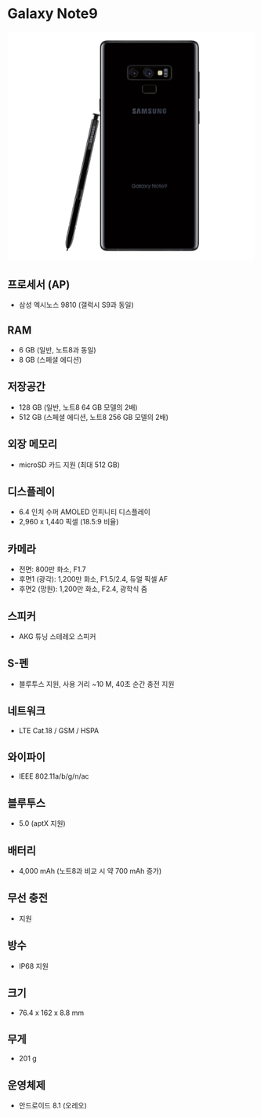 # Galaxy Note9
![](/resource/img/note9.png)

## 프로세서 (AP)

- 삼성 엑시노스 9810 (갤럭시 S9과 동일)
 

## RAM
- 6 GB (일반, 노트8과 동일)
- 8 GB (스페셜 에디션)

 

## 저장공간
- 128 GB (일반, 노트8 64 GB 모델의 2배)
- 512 GB (스페셜 에디션, 노트8 256 GB 모델의 2배)

 

## 외장 메모리
- microSD 카드 지원 (최대 512 GB)

 

## 디스플레이
- 6.4 인치 수퍼 AMOLED 인피니티 디스플레이
- 2,960 x 1,440 픽셀 (18.5:9 비율)

 

## 카메라
- 전면: 800만 화소, F1.7
- 후면1 (광각): 1,200만 화소, F1.5/2.4, 듀얼 픽셀 AF
- 후면2 (망원): 1,200만 화소, F2.4, 광학식 줌

 

## 스피커
- AKG 튜닝 스테레오 스피커

 

## S-펜
- 블루투스 지원, 사용 거리 ~10 M, 40초 순간 충전 지원

 

## 네트워크
- LTE Cat.18 / GSM / HSPA

 

## 와이파이
- IEEE 802.11a/b/g/n/ac

 

## 블루투스
- 5.0 (aptX 지원)


## 배터리
- 4,000 mAh (노트8과 비교 시 약 700 mAh 증가)

## 무선 충전
- 지원

 

## 방수
- IP68 지원

## 크기
- 76.4 x 162 x 8.8 mm
 

## 무게
- 201 g


## 운영체제
- 안드로이드 8.1 (오레오)
